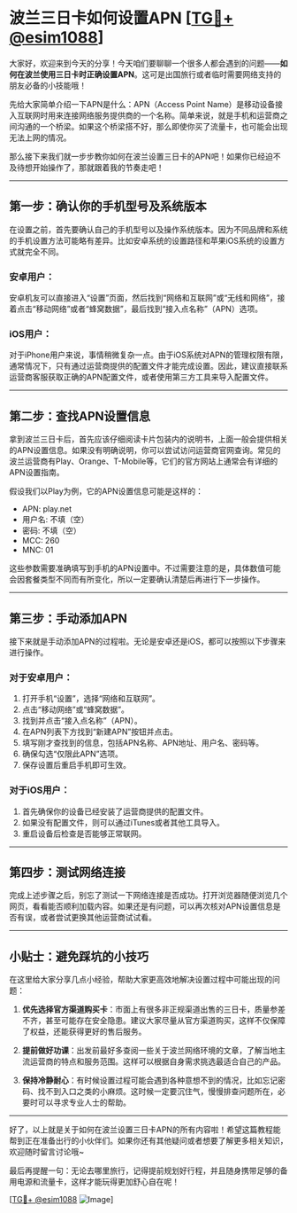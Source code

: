 # 波兰三日卡如何设置APN [[TG💪+ @esim1088](https://t.me/s/esim1088)]

大家好，欢迎来到今天的分享！今天咱们要聊聊一个很多人都会遇到的问题——**如何在波兰使用三日卡时正确设置APN**。这可是出国旅行或者临时需要网络支持的朋友必备的小技能哦！

先给大家简单介绍一下APN是什么：APN（Access Point Name）是移动设备接入互联网时用来连接网络服务提供商的一个名称。简单来说，就是手机和运营商之间沟通的一个桥梁。如果这个桥梁搭不好，那么即使你买了流量卡，也可能会出现无法上网的情况。

那么接下来我们就一步步教你如何在波兰设置三日卡的APN吧！如果你已经迫不及待想开始操作了，那就跟着我的节奏走吧！

---

## 第一步：确认你的手机型号及系统版本

在设置之前，首先要确认自己的手机型号以及操作系统版本。因为不同品牌和系统的手机设置方法可能略有差异。比如安卓系统的设置路径和苹果iOS系统的设置方式就完全不同。

### 安卓用户：
安卓机友可以直接进入“设置”页面，然后找到“网络和互联网”或“无线和网络”，接着点击“移动网络”或者“蜂窝数据”，最后找到“接入点名称”（APN）选项。

### iOS用户：
对于iPhone用户来说，事情稍微复杂一点。由于iOS系统对APN的管理权限有限，通常情况下，只有通过运营商提供的配置文件才能完成设置。因此，建议直接联系运营商客服获取正确的APN配置文件，或者使用第三方工具来导入配置文件。

---

## 第二步：查找APN设置信息

拿到波兰三日卡后，首先应该仔细阅读卡片包装内的说明书，上面一般会提供相关的APN设置信息。如果没有明确说明，你可以尝试访问运营商官网查询。常见的波兰运营商有Play、Orange、T-Mobile等，它们的官方网站上通常会有详细的APN设置指南。

假设我们以Play为例，它的APN设置信息可能是这样的：

- APN: play.net
- 用户名: 不填（空）
- 密码: 不填（空）
- MCC: 260
- MNC: 01

这些参数需要准确填写到手机的APN设置中。不过需要注意的是，具体数值可能会因套餐类型不同而有所变化，所以一定要确认清楚后再进行下一步操作。

---

## 第三步：手动添加APN

接下来就是手动添加APN的过程啦。无论是安卓还是iOS，都可以按照以下步骤来进行操作。

### 对于安卓用户：
1. 打开手机“设置”，选择“网络和互联网”。
2. 点击“移动网络”或“蜂窝数据”。
3. 找到并点击“接入点名称”（APN）。
4. 在APN列表下方找到“新建APN”按钮并点击。
5. 填写刚才查找到的信息，包括APN名称、APN地址、用户名、密码等。
6. 确保勾选“仅限此APN”选项。
7. 保存设置后重启手机即可生效。

### 对于iOS用户：
1. 首先确保你的设备已经安装了运营商提供的配置文件。
2. 如果没有配置文件，则可以通过iTunes或者其他工具导入。
3. 重启设备后检查是否能够正常联网。

---

## 第四步：测试网络连接

完成上述步骤之后，别忘了测试一下网络连接是否成功。打开浏览器随便浏览几个网页，看看能否顺利加载内容。如果还是有问题，可以再次核对APN设置信息是否有误，或者尝试更换其他运营商试试看。

---

## 小贴士：避免踩坑的小技巧

在这里给大家分享几点小经验，帮助大家更高效地解决设置过程中可能出现的问题：

1. **优先选择官方渠道购买卡**：市面上有很多非正规渠道出售的三日卡，质量参差不齐，甚至可能存在安全隐患。建议大家尽量从官方渠道购买，这样不仅保障了权益，还能获得更好的售后服务。

2. **提前做好功课**：出发前最好多查阅一些关于波兰网络环境的文章，了解当地主流运营商的特点和服务范围。这样可以根据自身需求挑选最适合自己的产品。

3. **保持冷静耐心**：有时候设置过程可能会遇到各种意想不到的情况，比如忘记密码、找不到入口之类的小麻烦。这时候一定要沉住气，慢慢排查问题所在，必要时可以寻求专业人士的帮助。

---

好了，以上就是关于如何在波兰设置三日卡APN的所有内容啦！希望这篇教程能帮到正在准备出行的小伙伴们。如果你还有其他疑问或者想要了解更多相关知识，欢迎随时留言讨论哦~

最后再提醒一句：无论去哪里旅行，记得提前规划好行程，并且随身携带足够的备用电源和流量卡，这样才能玩得更加舒心自在呢！

[[TG💪+ @esim1088](https://t.me/s/esim1088) ![Image](https://i.postimg.cc/4NQfJmqS/Snipaste-2025-05-13-00-14-12.png)]